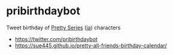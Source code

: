 # pribirthdaybot
Tweet birthday of [Pretty Series](https://en.wikipedia.org/wiki/Pretty_Rhythm) ([ja](https://ja.wikipedia.org/wiki/%E3%83%97%E3%83%AA%E3%83%86%E3%82%A3%E3%83%BC%E3%82%B7%E3%83%AA%E3%83%BC%E3%82%BA)) characters

* https://twitter.com/pribirthdaybot
* https://sue445.github.io/pretty-all-friends-birthday-calendar/
